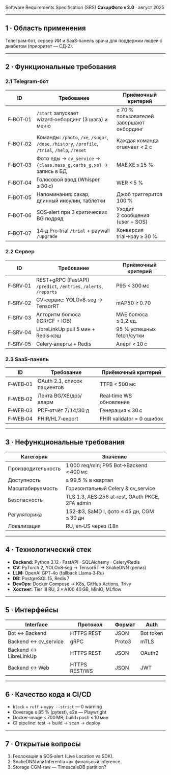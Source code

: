  Software Requirements Specification (SRS)
**СахарФото v 2.0** · август 2025

---
## 1 · Область применения
Телеграм‑бот, сервер ИИ и SaaS‑панель врача для поддержки людей с диабетом (приоритет — СД‑2).

---
## 2 · Функциональные требования

### 2.1 Telegram‑бот
| ID | Требование | Приёмочный критерий |
|----|------------|---------------------|
| F‑BOT‑01 | `/start` запускает wizard‑онбординг (3 шага) и меню | ≥ 70 % пользователей завершают онбординг |
| F‑BOT‑02 | Команды: `/photo`, `/xe`, `/sugar`, `/dose`, `/history`, `/profile`, `/trial`, `/help`, `/reset` | Каждая команда отвечает < 2 с |
| F‑BOT‑03 | Фото еды → `cv_service` → `{class,mass_g,carbs_g,xe}` → запись в БД | MAE ХЕ ≤ 15 % |
| F‑BOT‑04 | Голосовой ввод (Whisper ≤ 30 с) | WER ≤ 5 % |
| F‑BOT‑05 | Напоминания: сахар, длинный инсулин, таблетки | Джоб триггерится 100 % |
| F‑BOT‑06 | SOS‑alert при 3 критических BG подряд | Уходит 2 сообщения (user + SOS) |
| F‑BOT‑07 | 14‑д Pro‑trial `/trial` + paywall `/upgrade` | Конверсия trial→pay ≥ 30 % |

### 2.2 Сервер
| ID | Требование | Приёмочный критерий |
|----|------------|---------------------|
| F‑SRV‑01 | REST+gRPC (FastAPI) `/predict`, `/entries`, `/alerts`, `/reports` | P95 \< 300 мс |
| F‑SRV‑02 | CV‑сервис: YOLOv8‑seg → TensorRT | mAP50 ≥ 0.70 |
| F‑SRV‑03 | Алгоритм болюса (ICR/CF + IOB) | MAE болюса ≤ 1,2 ед. |
| F‑SRV‑04 | LibreLinkUp pull 5 мин + Redis‑кэш | 95 % успешных fetch/сутки |
| F‑SRV‑05 | Celery‑алерты + Redis | Алерт < 10 с |

### 2.3 SaaS‑панель
| ID | Требование | Приёмочный критерий |
|----|------------|---------------------|
| F‑WEB‑01 | OAuth 2.1, список пациентов | TTFB < 500 мс |
| F‑WEB‑02 | Лента BG/ХЕ/доз/аларм | Real‑time WS обновление |
| F‑WEB‑03 | PDF‑отчёт 7/14/30 д | Генерация ≤ 30 с |
| F‑WEB‑04 | FHIR/HL7‑export | FHIR validator = 0 ошибок |

---
## 3 · Нефункциональные требования
| Категория | Значение |
|-----------|----------|
| Производительность | 1 000 req/min; P95 Bot→Backend < 400 мс |
| Доступность | ≥ 99,5 % в квартал |
| Масштабируемость | Горизонтальный Celery & cv_service |
| Безопасность | TLS 1.3, AES‑256 at‑rest, OAuth PKCE, 2FA admin |
| Регуляторика | 152‑ФЗ, SaMD I, фото ≤ 45 дн, CGM ≤ 30 дн |
| Локализация | RU, en‑US через i18n |

---
## 4 · Технологический стек
* **Backend:** Python 3.12 · FastAPI · SQLAlchemy · Celery/Redis  
* **CV:** PyTorch 2, YOLOv8‑seg → TensorRT → SnakeDNN (релиз)  
* **LLM:** OpenAI GPT‑4o (fallback Llama‑3‑Ru)  
* **DB:** PostgreSQL 15, Redis 7  
* **DevOps:** Docker Compose → K8s, GitHub Actions, Trivy  
* **Хостинг:** Tier III RU, 2 × A100 40 GB, MinIO, MLflow

---
## 5 · Интерфейсы
| Interface | Протокол | Формат | Auth |
|-----------|----------|--------|------|
| Bot ↔ Backend | HTTPS REST | JSON | Bot token |
| Backend ↔ cv_service | gRPC | Proto3 | mTLS |
| Backend ↔ LibreLinkUp | HTTPS REST | JSON | OAuth2 |
| Backend ↔ Web | HTTPS REST/WS | JSON | JWT |

---
## 6 · Качество кода и CI/CD
* `black` + `ruff` + `mypy --strict` — 0 warning  
* Coverage ≥ 85 % (pytest), e2e — Playwright  
* Docker‑image < 700 MB; build+push ≤ 10 мин  
* CI pipeline: test → build → scan → deploy

---
## 7 · Открытые вопросы
1. Геолокация в SOS‑alert (Live Location vs SDK).  
2. SnakeDNN или Inferentia как финальный inference.  
3. Storage CGM‑raw — TimescaleDB partition?
